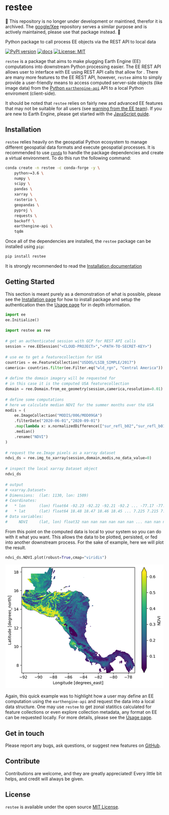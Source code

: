 # restee

🚨 This repository is no longer under development or maintined, therefor it is archived. The [google/Xee](https://github.com/google/Xee) repository serves a similar purpose and is actively maintained, please use that package instead. 🚨

Python package to call process EE objects via the REST API to local data

[![PyPI version](https://badge.fury.io/py/restee.svg)](https://badge.fury.io/py/restee)
[![docs](https://github.com/KMarkert/restee/actions/workflows/docs.yml/badge.svg)](https://github.com/KMarkert/restee/actions/workflows/docs.yml)
[![License: MIT](https://img.shields.io/badge/License-MIT-blue.svg)](https://opensource.org/licenses/MIT)


`restee` is a package that aims to make plugging Earth Engine (EE) computations into downstream Python processing easier. The EE REST API allows user to interface with EE using REST API calls that allow for . There are many more features to the EE REST API, however, `restee` aims to simply provide a user-friendly means to access computed server-side objects (like image data) from the [Python `earthengine-api`](https://developers.google.com/earth-engine/guides/python_install) API to a local Python enviroment (client-side).

It should be noted that `restee` relies on fairly new and advanced EE features that may not be suitable for all users (see [warning from the EE team](https://developers.google.com/earth-engine/reference#audience)). If you are new to Earth Engine, please get started with the [JavaScript guide](https://developers.google.com/earth-engine/getstarted).

## Installation

`restee` relies heavily on the geospatial Python ecosystem to manage different geospatial data formats and execute geospatial processes. It is recommended to use [`conda`](https://docs.anaconda.com/anaconda/install/) to handle the package dependencies and create a virtual environment. To do this run the following command:

```sh
conda create -n restee -c conda-forge -y \
    python>=3.6 \
    numpy \
    scipy \
    pandas \
    xarray \
    rasterio \
    geopandas \
    pyproj \
    requests \
    backoff \
    earthengine-api \
    tqdm
```

Once all of the dependencies are installed, the `restee` package can be installed using `pip`:

```sh
pip install restee
```

It is strongly recommended to read the [Installation documentation]()

## Getting Started

This section is meant purely as a demonstration of what is possible, please see the [Installation page](/installation) for how to install package and setup the authentication then the [Usage page](/usage) for in depth information.

```python
import ee
ee.Initialize()

import restee as ree

# get an authenticated session with GCP for REST API calls
session = ree.EESession("<CLOUD-PROJECT>","<PATH-TO-SECRET-KEY>")

# use ee to get a featurecollection for USA
countries = ee.FeatureCollection("USDOS/LSIB_SIMPLE/2017")
camerica= countries.filter(ee.Filter.eq("wld_rgn", "Central America"))

# define the domain imagery will be requested for
# in this case it is the computed USA featurecollection
domain = ree.Domain.from_ee_geometry(session,camerica,resolution=0.01)

# define some computations
# here we calculate median NDVI for the summer months over the USA
modis = (
    ee.ImageCollection("MODIS/006/MOD09GA")
    .filterDate("2020-06-01","2020-09-01")
    .map(lambda x: x.normalizedDifference(["sur_refl_b02","sur_refl_b01"]))
    .median()
    .rename("NDVI")
)

# request the ee.Image pixels as a xarray dataset
ndvi_ds = ree.img_to_xarray(session,domain,modis,no_data_value=0)

# inspect the local xarray Dataset object
ndvi_ds

# output
# <xarray.Dataset>
# Dimensions:  (lat: 1130, lon: 1509)
# Coordinates:
#   * lon      (lon) float64 -92.23 -92.22 -92.21 -92.2 ... -77.17 -77.16 -77.15
#   * lat      (lat) float64 18.48 18.47 18.46 18.45 ... 7.225 7.215 7.205 7.195
# Data variables:
#     NDVI     (lat, lon) float32 nan nan nan nan nan nan ... nan nan nan nan nan
```

From this point on the computed data is local to your system so you can do with it what you want. This allows the data to be plotted, persisted, or fed into another downstream process. For the sake of example, here we will plot the result.

```python
ndvi_ds.NDVI.plot(robust=True,cmap="viridis")
```

![MODIS Summer NDVI](docs/img/modis_ndvi_example.png)

Again, this quick example was to highlight how a user may define an EE computation using the `earthengine-api` and request the data into a local data structure. One may use `restee` to get zonal statitics calculated for feature collections or even explore collection metadata, any format on EE can be requested locally. For more details, please see the [Usage page](/usage).

## Get in touch

Please report any bugs, ask questions, or suggest new features on [GitHub](https://github.com/KMarkert/restee/issues).

## Contribute

Contributions are welcome, and they are greatly appreciated! Every little bit helps, and credit will always be given.

## License

`restee` is available under the open source [MIT License](https://github.com/KMarkert/restee/blob/main/LICENSE).
